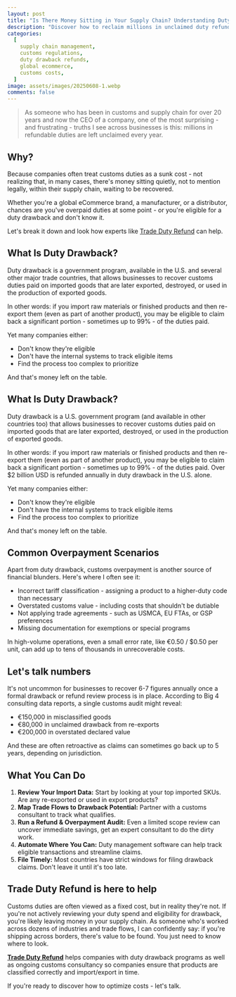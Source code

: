 ```yaml
---
layout: post
title: "Is There Money Sitting in Your Supply Chain? Understanding Duty Drawback and Overpayment"
description: "Discover how to reclaim millions in unclaimed duty refunds and optimize your supply chain with duty drawback and overpayment insights."
categories:
  [
    supply chain management,
    customs regulations,
    duty drawback refunds,
    global ecommerce,
    customs costs,
  ]
image: assets/images/20250608-1.webp
comments: false
---
```


> As someone who has been in customs and supply chain for over 20 years and now the CEO of a company, one of the most surprising - and frustrating - truths I see across businesses is this: millions in refundable duties are left unclaimed every year.

## Why?

Because companies often treat customs duties as a sunk cost - not realizing that, in many cases, there's money sitting quietly, not to mention legally, within their supply chain, waiting to be recovered.

Whether you're a global eCommerce brand, a manufacturer, or a distributor, chances are you've overpaid duties at some point - or you're eligible for a duty drawback and don't know it.

Let's break it down and look how experts like [Trade Duty Refund](https://tradedutyrefund.com?utm_source=Blog&utm_medium=Article&utm_campaign=20250608Article) can help.

## What Is Duty Drawback?

Duty drawback is a government program, available in the U.S. and several other major trade countries, that allows businesses to recover customs duties paid on imported goods that are later exported, destroyed, or used in the production of exported goods.

In other words: if you import raw materials or finished products and then re-export them (even as part of another product), you may be eligible to claim back a significant portion - sometimes up to 99% - of the duties paid.

Yet many companies either:

- Don't know they're eligible
- Don't have the internal systems to track eligible items
- Find the process too complex to prioritize

And that's money left on the table.

## What Is Duty Drawback?

Duty drawback is a U.S. government program (and available in other countries too) that allows businesses to recover customs duties paid on imported goods that are later exported, destroyed, or used in the production of exported goods.

In other words: if you import raw materials or finished products and then re-export them (even as part of another product), you may be eligible to claim back a significant portion - sometimes up to 99% - of the duties paid. Over $2 billion USD is refunded annually in duty drawback in the U.S. alone.

Yet many companies either:

- Don't know they're eligible
- Don't have the internal systems to track eligible items
- Find the process too complex to prioritize

And that's money left on the table.

## Common Overpayment Scenarios

Apart from duty drawback, customs overpayment is another source of financial blunders. Here's where I often see it:

- Incorrect tariff classification - assigning a product to a higher-duty code than necessary
- Overstated customs value - including costs that shouldn't be dutiable
- Not applying trade agreements - such as USMCA, EU FTAs, or GSP preferences
- Missing documentation for exemptions or special programs

In high-volume operations, even a small error rate, like €0.50 / $0.50 per unit, can add up to tens of thousands in unrecoverable costs.

## Let's talk numbers

It's not uncommon for businesses to recover 6-7 figures annually once a formal drawback or refund review process is in place. According to Big 4 consulting data reports, a single customs audit might reveal:

- €150,000 in misclassified goods
- €80,000 in unclaimed drawback from re-exports
- €200,000 in overstated declared value

And these are often retroactive as claims can sometimes go back up to 5 years, depending on jurisdiction.

## What You Can Do

1. **Review Your Import Data:** Start by looking at your top imported SKUs. Are any re-exported or used in export products?
2. **Map Trade Flows to Drawback Potential:** Partner with a customs consultant to track what qualifies.
3. **Run a Refund & Overpayment Audit:** Even a limited scope review can uncover immediate savings, get an expert consultant to do the dirty work.
4. **Automate Where You Can:** Duty management software can help track eligible transactions and streamline claims.
5. **File Timely:** Most countries have strict windows for filing drawback claims. Don't leave it until it's too late.

## Trade Duty Refund is here to help

Customs duties are often viewed as a fixed cost, but in reality they're not. If you're not actively reviewing your duty spend and eligibility for drawback, you're likely leaving money in your supply chain. As someone who's worked across dozens of industries and trade flows, I can confidently say: if you're shipping across borders, there's value to be found. You just need to know where to look.

[**Trade Duty Refund**](https://tradedutyrefund.com?utm_source=Blog&utm_medium=Article&utm_campaign=20250608Article) helps companies with duty drawback programs as well as ongoing customs consultancy so companies ensure that products are classified correctly and import/export in time.

If you're ready to discover how to optimize costs - let's talk.
